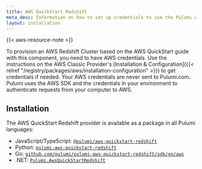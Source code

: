 ```yaml
---
title: AWS QuickStart Redshift
meta_desc: Information on how to set up credentials to use the Pulumi AWS QuickStart Redshift component.
layout: installation
---
```


{{< aws-resource-note >}}

To provision an AWS Redshift Cluster based on the AWS QuickStart guide with this component, you need to have AWS credentials. Use the instructions on the AWS Classic Provider's [Installation & Configuration]({{< relref "/registry/packages/aws/installation-configuration" >}}) to get credentials if needed. Your AWS credentials are never sent to Pulumi.com. Pulumi uses the AWS SDK and the credentials in your environment to authenticate requests from your computer to AWS.

## Installation

The AWS QuickStart Redshift provider is available as a package in all Pulumi languages:

* JavaScript/TypeScript: [`@pulumi/aws-quickstart-redshift`](https://www.npmjs.com/package/@pulumi/aws-quickstart-redshift)
* Python: [`pulumi-aws-quickstart-redshift`](https://pypi.org/project/pulumi-aws-quickstart-redshift/)
* Go: [`github.com/pulumi/pulumi-aws-quickstart-redshift/sdk/go/aws`](https://github.com/pulumi/pulumi-aws-quickstart-redshift)
* .NET: [`Pulumi.AwsQuickStartRedshift`](https://www.nuget.org/packages/Pulumi.AwsQuickStartRedshift)
